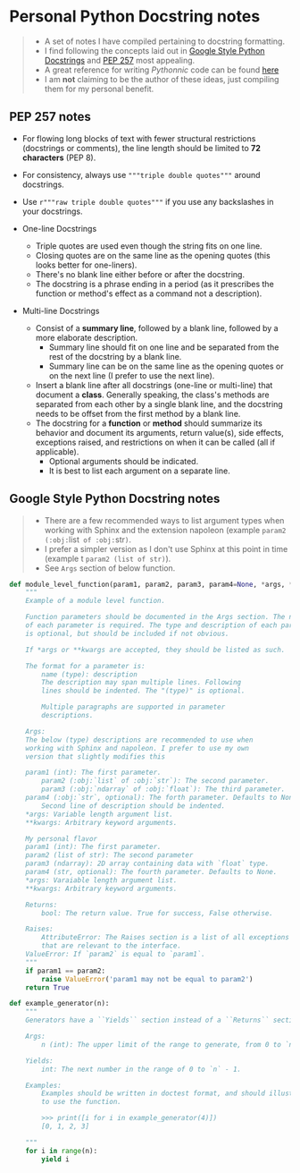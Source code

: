 # Personal Python Docstring notes
> - A set of notes I have compiled pertaining to docstring formatting.   
> - I find following the concepts laid out in [Google Style Python Docstrings](https://sphinxcontrib-napoleon.readthedocs.io/en/latest/example_google.html) and [PEP 257](https://www.python.org/dev/peps/pep-0257/) most appealing.  
> - A great reference for writing _Pythonnic_ code can be found [here](https://gist.github.com/sloria/7001839)
> - I am __not__ claiming to be the author of these ideas, just compiling them for my personal benefit. 

## PEP 257 notes
- For flowing long blocks of text with fewer structural restrictions (docstrings or comments), the line length should be limited to __72 characters__ (PEP 8).  
- For consistency, always use `"""triple double quotes"""` around docstrings.  
- Use `r"""raw triple double quotes"""` if you use any backslashes in your docstrings.  

- One-line Docstrings
    - Triple quotes are used even though the string fits on one line.
    - Closing quotes are on the same line as the opening quotes (this looks better for one-liners).
    - There's no blank line either before or after the docstring.
    - The docstring is a phrase ending in a period (as it prescribes the function or method's effect as a command not a description).

- Multi-line Docstrings
    - Consist of a __summary line__, followed by a blank line, followed by a more elaborate description.
        - Summary line should fit on one line and be separated from the rest of the docstring by a blank line.  
        - Summary line can be on the same line as the opening quotes or on the next line (I prefer to use the next line).  
    - Insert a blank line after all docstrings (one-line or multi-line) that document a __class__. Generally speaking, the class's methods are separated from each 
  other by a single blank line, and the docstring needs to be offset from the first method by a blank line.  
    - The docstring for a __function__ or __method__ should summarize its behavior and document its arguments, return value(s), side effects, exceptions raised, 
  and restrictions on when it can be called (all if applicable).  
        -  Optional arguments should be indicated.
        -  It is best to list each argument on a separate line. 
 

## Google Style Python Docstring notes
> - There are a few recommended ways to list argument types when working with Sphinx and the extension napoleon (example `param2 (:obj:`list` of :obj:`str`)`.  
> - I prefer a simpler version as I don't use Sphinx at this point in time (example t `param2 (list of str)`).  
> - See `Args` section of below function.

```python
def module_level_function(param1, param2, param3, param4=None, *args, **kwargs):
    """
    Example of a module level function.

    Function parameters should be documented in the Args section. The name
    of each parameter is required. The type and description of each parameter
    is optional, but should be included if not obvious.

    If *args or **kwargs are accepted, they should be listed as such.

    The format for a parameter is:
    	name (type): description
	    The description may span multiple lines. Following
	    lines should be indented. The "(type)" is optional.

	    Multiple paragraphs are supported in parameter
	    descriptions.

    Args:
	The below (type) descriptions are recommended to use when
	working with Sphinx and napoleon. I prefer to use my own
	version that slightly modifies this

	param1 (int): The first parameter.
        param2 (:obj:`list` of :obj:`str`): The second parameter.
        param3 (:obj:`ndarray` of :obj:`float`): The third parameter. 
	param4 (:obj:`str`, optional): The forth parameter. Defaults to None.
	    Second line of description should be indented.
	*args: Variable length argument list.
	**kwargs: Arbitrary keyword arguments.

	My personal flavor
	param1 (int): The first parameter.
	param2 (list of str): The second parameter
	param3 (ndarray): 2D array containing data with `float` type.
	param4 (str, optional): The fourth parameter. Defaults to None.
	*args: Varaiable length argument list.
	**kwargs: Arbitrary keyword arguments.

    Returns:
    	bool: The return value. True for success, False otherwise.

    Raises:
        AttributeError: The Raises section is a list of all exceptions
	    that are relevant to the interface.
	ValueError: If `param2` is equal to `param1`.
    """
    if param1 == param2:
        raise ValueError('param1 may not be equal to param2')
    return True
``` 

```python
def example_generator(n):
    """
    Generators have a ``Yields`` section instead of a ``Returns`` section.

    Args:
        n (int): The upper limit of the range to generate, from 0 to `n` - 1.

    Yields:
        int: The next number in the range of 0 to `n` - 1.

    Examples:
        Examples should be written in doctest format, and should illustrate how
        to use the function.

        >>> print([i for i in example_generator(4)])
        [0, 1, 2, 3]

    """
    for i in range(n):
        yield i
```
